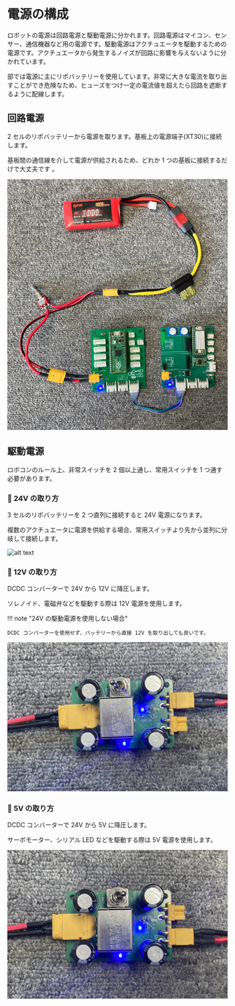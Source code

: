 # 電源の構成

ロボットの電源は回路電源と駆動電源に分かれます。回路電源はマイコン、センサー、通信機器など用の電源です。駆動電源はアクチュエータを駆動するための電源です。アクチュエータから発生するノイズが回路に影響を与えないように分かれています。

部では電源に主にリポバッテリーを使用しています。非常に大きな電流を取り出すことができ危険なため、ヒューズをつけ一定の電流値を超えたら回路を遮断するように配線します。

## 回路電源

2 セルのリポバッテリーから電源を取ります。基板上の電源端子(XT30)に接続します。

基板間の通信線を介して電源が供給されるため、どれか 1 つの基板に接続するだけで大丈夫です
。

![alt text](circuit_src.jpg)

## 駆動電源

ロボコンのルール上、非常スイッチを 2 個以上通し、常用スイッチを 1 つ通す必要があります。

### 🌟 24V の取り方

3 セルのリポバッテリーを 2 つ直列に接続すると 24V 電源になります。

複数のアクチュエータに電源を供給する場合、常用スイッチより先から並列に分岐して接続します。

![alt text](24v.jpg)

### 🌟 12V の取り方

DCDC コンバーターで 24V から 12V に降圧します。

ソレノイド、電磁弁などを駆動する際は 12V 電源を使用します。

!!! note "24V の駆動電源を使用しない場合"

    DCDC コンバーターを使用せず、バッテリーから直接 12V を取り出しても良いです。

![alt text](12v.jpg)

### 🌟 5V の取り方

DCDC コンバーターで 24V から 5V に降圧します。

サーボモーター、シリアル LED などを駆動する際は 5V 電源を使用します。

![alt text](5v.jpg)

